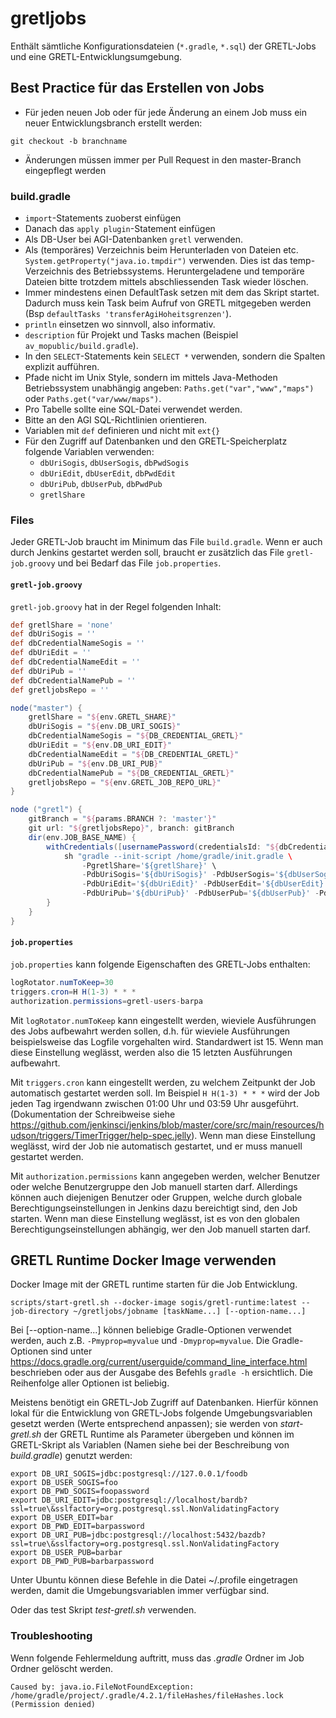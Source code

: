 # gretljobs
Enthält sämtliche Konfigurationsdateien (`*.gradle`, `*.sql`) der GRETL-Jobs und eine GRETL-Entwicklungsumgebung.


## Best Practice für das Erstellen von Jobs

* Für jeden neuen Job oder für jede Änderung an einem Job muss ein neuer Entwicklungsbranch erstellt werden:

```
git checkout -b branchname
```

* Änderungen müssen immer per Pull Request in den master-Branch eingepflegt werden

### build.gradle

* `import`-Statements zuoberst einfügen
* Danach das `apply plugin`-Statement einfügen
* Als DB-User bei AGI-Datenbanken `gretl` verwenden.
* Als (temporäres) Verzeichnis beim Herunterladen von Dateien etc. ```System.getProperty("java.io.tmpdir")``` verwenden. Dies ist das temp-Verzeichnis des Betriebssystems. Heruntergeladene und temporäre Dateien bitte trotzdem mittels abschliessenden Task wieder löschen.
* Immer mindestens einen DefaultTask setzen mit dem das Skript startet. Dadurch muss kein Task beim Aufruf von GRETL mitgegeben werden (Bsp ```defaultTasks 'transferAgiHoheitsgrenzen'```).
* `println` einsetzen wo sinnvoll, also informativ.
* `description` für Projekt und Tasks machen (Beispiel `av_mopublic/build.gradle`).
* In den `SELECT`-Statements kein `SELECT *` verwenden, sondern die Spalten explizit aufführen.
* Pfade nicht im Unix Style, sondern im mittels Java-Methoden Betriebssystem unabhängig angeben: ```Paths.get("var","www","maps")``` oder ```Paths.get("var/www/maps")```.
* Pro Tabelle sollte eine SQL-Datei verwendet werden.
* Bitte an den AGI SQL-Richtlinien orientieren.
* Variablen mit `def` definieren und nicht mit `ext{}`
* Für den Zugriff auf Datenbanken und den GRETL-Speicherplatz folgende Variablen verwenden:
  * `dbUriSogis`, `dbUserSogis`, `dbPwdSogis`
  * `dbUriEdit`, `dbUserEdit`, `dbPwdEdit`
  * `dbUriPub`, `dbUserPub`, `dbPwdPub`
  * `gretlShare`


### Files

Jeder GRETL-Job braucht im Minimum das File `build.gradle`. Wenn er auch durch Jenkins gestartet werden soll, braucht er zusätzlich das File `gretl-job.groovy` und bei Bedarf das File `job.properties`.

#### `gretl-job.groovy`
`gretl-job.groovy` hat in der Regel folgenden Inhalt:

```groovy
def gretlShare = 'none'
def dbUriSogis = ''
def dbCredentialNameSogis = ''
def dbUriEdit = ''
def dbCredentialNameEdit = ''
def dbUriPub = ''
def dbCredentialNamePub = ''
def gretljobsRepo = ''

node("master") {
    gretlShare = "${env.GRETL_SHARE}"
    dbUriSogis = "${env.DB_URI_SOGIS}"
    dbCredentialNameSogis = "${DB_CREDENTIAL_GRETL}"
    dbUriEdit = "${env.DB_URI_EDIT}"
    dbCredentialNameEdit = "${DB_CREDENTIAL_GRETL}"
    dbUriPub = "${env.DB_URI_PUB}"
    dbCredentialNamePub = "${DB_CREDENTIAL_GRETL}"
    gretljobsRepo = "${env.GRETL_JOB_REPO_URL}"
}

node ("gretl") {
    gitBranch = "${params.BRANCH ?: 'master'}"
    git url: "${gretljobsRepo}", branch: gitBranch
    dir(env.JOB_BASE_NAME) {
        withCredentials([usernamePassword(credentialsId: "${dbCredentialNameSogis}", usernameVariable: 'dbUserSogis', passwordVariable: 'dbPwdSogis'), usernamePassword(credentialsId: "${dbCredentialNameEdit}", usernameVariable: 'dbUserEdit', passwordVariable: 'dbPwdEdit'), usernamePassword(credentialsId: "${dbCredentialNamePub}", usernameVariable: 'dbUserPub', passwordVariable: 'dbPwdPub')]) {
            sh "gradle --init-script /home/gradle/init.gradle \
                -PgretlShare='${gretlShare}' \
                -PdbUriSogis='${dbUriSogis}' -PdbUserSogis='${dbUserSogis}' -PdbPwdSogis='${dbPwdSogis}' \
                -PdbUriEdit='${dbUriEdit}' -PdbUserEdit='${dbUserEdit}' -PdbPwdEdit='${dbPwdEdit}' \
                -PdbUriPub='${dbUriPub}' -PdbUserPub='${dbUserPub}' -PdbPwdPub='${dbPwdPub}'"
        }
    }
}
```

#### `job.properties`
`job.properties` kann folgende Eigenschaften des GRETL-Jobs enthalten:

```java
logRotator.numToKeep=30
triggers.cron=H H(1-3) * * *
authorization.permissions=gretl-users-barpa
```

Mit `logRotator.numToKeep` kann eingestellt werden, wieviele Ausführungen des Jobs aufbewahrt werden sollen, d.h. für wieviele Ausführungen beispielsweise das Logfile vorgehalten wird. Standardwert ist 15. Wenn man diese Einstellung weglässt, werden also die 15 letzten Ausführungen aufbewahrt.

Mit `triggers.cron` kann eingestellt werden, zu welchem Zeitpunkt der Job automatisch gestartet werden soll. Im Beispiel `H H(1-3) * * *` wird der Job jeden Tag irgendwann zwischen 01:00 Uhr und 03:59 Uhr ausgeführt. (Dokumentation der Schreibweise siehe https://github.com/jenkinsci/jenkins/blob/master/core/src/main/resources/hudson/triggers/TimerTrigger/help-spec.jelly). Wenn man diese Einstellung weglässt, wird der Job nie automatisch gestartet, und er muss manuell gestartet werden.

Mit `authorization.permissions` kann angegeben werden, welcher Benutzer oder welche Benutzergruppe den Job manuell starten darf. Allerdings können auch diejenigen Benutzer oder Gruppen, welche durch globale Berechtigungseinstellungen in Jenkins dazu bereichtigt sind, den Job starten. Wenn man diese Einstellung weglässt, ist es von den globalen Berechtigungseinstellungen abhängig, wer den Job manuell starten darf.


## GRETL Runtime Docker Image verwenden

Docker Image mit der GRETL runtime starten für die Job Entwicklung.

```
scripts/start-gretl.sh --docker-image sogis/gretl-runtime:latest --job-directory ~/gretljobs/jobname [taskName...] [--option-name...]
```

Bei [--option-name...] können beliebige Gradle-Optionen verwendet werden, auch z.B. `-Pmyprop=myvalue` und `-Dmyprop=myvalue`. Die Gradle-Optionen sind unter https://docs.gradle.org/current/userguide/command_line_interface.html beschrieben oder aus der Ausgabe des Befehls `gradle -h` ersichtlich. Die Reihenfolge aller Optionen ist beliebig.

Meistens benötigt ein GRETL-Job Zugriff auf Datenbanken. Hierfür können lokal für die Entwicklung von GRETL-Jobs folgende Umgebungsvariablen gesetzt werden (Werte entsprechend anpassen); sie werden von *start-gretl.sh* der GRETL Runtime als Parameter übergeben und können im GRETL-Skript als Variablen (Namen siehe bei der Beschreibung von *build.gradle*) genutzt werden:

```
export DB_URI_SOGIS=jdbc:postgresql://127.0.0.1/foodb
export DB_USER_SOGIS=foo
export DB_PWD_SOGIS=foopassword
export DB_URI_EDIT=jdbc:postgresql://localhost/bardb?ssl=true\&sslfactory=org.postgresql.ssl.NonValidatingFactory
export DB_USER_EDIT=bar
export DB_PWD_EDIT=barpassword
export DB_URI_PUB=jdbc:postgresql://localhost:5432/bazdb?ssl=true\&sslfactory=org.postgresql.ssl.NonValidatingFactory
export DB_USER_PUB=barbar
export DB_PWD_PUB=barbarpassword
```

Unter Ubuntu können diese Befehle in die Datei ~/.profile eingetragen werden, damit die Umgebungsvariablen immer verfügbar sind.


Oder das test Skript *test-gretl.sh* verwenden.

### Troubleshooting
Wenn folgende Fehlermeldung auftritt, muss das *.gradle* Ordner im Job Ordner gelöscht werden.

```
Caused by: java.io.FileNotFoundException: /home/gradle/project/.gradle/4.2.1/fileHashes/fileHashes.lock (Permission denied)
```
